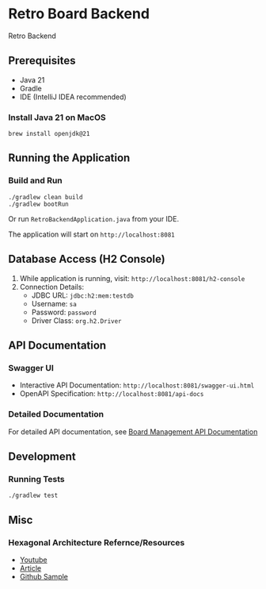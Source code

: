 # Retro Board Backend
Retro Backend 

## Prerequisites

- Java 21
- Gradle
- IDE (IntelliJ IDEA recommended)

### Install Java 21 on MacOS
```brew install openjdk@21```

## Running the Application

### Build and Run
```
./gradlew clean build
./gradlew bootRun
```
Or run `RetroBackendApplication.java` from your IDE.

The application will start on `http://localhost:8081`

## Database Access (H2 Console)

1. While application is running, visit: `http://localhost:8081/h2-console`
2. Connection Details:
   - JDBC URL: `jdbc:h2:mem:testdb`
   - Username: `sa`
   - Password: `password`
   - Driver Class: `org.h2.Driver`

## API Documentation

### Swagger UI
- Interactive API Documentation: `http://localhost:8081/swagger-ui.html`
- OpenAPI Specification: `http://localhost:8081/api-docs`

### Detailed Documentation
For detailed API documentation, see [Board Management API Documentation](docs/api/board-management.md)

## Development

### Running Tests
```
./gradlew test
```

## Misc

### Hexagonal Architecture Refernce/Resources
- [Youtube](https://www.youtube.com/watch?v=SO9bHRL3Fic)
- [Article](https://betterprogramming.pub/hexagonal-architecture-with-spring-boot-74e93030eba3)
- [Github Sample](https://github.com/rbailen/Hexagonal-Architecture) 
